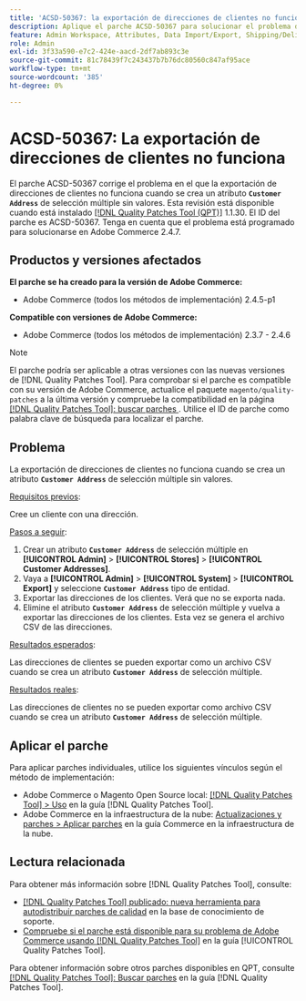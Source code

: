 ```yaml
---
title: 'ACSD-50367: la exportación de direcciones de clientes no funciona con atributos de selección múltiple'
description: Aplique el parche ACSD-50367 para solucionar el problema de Adobe Commerce en el que la exportación de direcciones de clientes no funciona cuando se crea un atributo **`Customer Address`** de selección múltiple sin valores.
feature: Admin Workspace, Attributes, Data Import/Export, Shipping/Delivery
role: Admin
exl-id: 3f33a590-e7c2-424e-aacd-2df7ab893c3e
source-git-commit: 81c78439f7c243437b7b76dc80560c847af95ace
workflow-type: tm+mt
source-wordcount: '385'
ht-degree: 0%

---
```


# ACSD-50367: La exportación de direcciones de clientes no funciona

El parche ACSD-50367 corrige el problema en el que la exportación de direcciones de clientes no funciona cuando se crea un atributo **`Customer Address`** de selección múltiple sin valores. Esta revisión está disponible cuando está instalado [[!DNL Quality Patches Tool (QPT)]](https://experienceleague.adobe.com/en/docs/commerce-knowledge-base/kb/announcements/commerce-announcements/magento-quality-patches-released-new-tool-to-self-serve-quality-patches) 1.1.30. El ID del parche es ACSD-50367. Tenga en cuenta que el problema está programado para solucionarse en Adobe Commerce 2.4.7.

## Productos y versiones afectados

**El parche se ha creado para la versión de Adobe Commerce:**

* Adobe Commerce (todos los métodos de implementación) 2.4.5-p1

**Compatible con versiones de Adobe Commerce:**

* Adobe Commerce (todos los métodos de implementación) 2.3.7 - 2.4.6

>[!NOTE]
>
>El parche podría ser aplicable a otras versiones con las nuevas versiones de [!DNL Quality Patches Tool]. Para comprobar si el parche es compatible con su versión de Adobe Commerce, actualice el paquete `magento/quality-patches` a la última versión y compruebe la compatibilidad en la página [[!DNL Quality Patches Tool]: buscar parches ](https://experienceleague.adobe.com/tools/commerce-quality-patches/index.html). Utilice el ID de parche como palabra clave de búsqueda para localizar el parche.

## Problema

La exportación de direcciones de clientes no funciona cuando se crea un atributo **`Customer Address`** de selección múltiple sin valores.

<u>Requisitos previos</u>:

Cree un cliente con una dirección.

<u>Pasos a seguir</u>:

1. Crear un atributo **`Customer Address`** de selección múltiple en **[!UICONTROL Admin]** > **[!UICONTROL Stores]** > **[!UICONTROL Customer Addresses]**.
1. Vaya a **[!UICONTROL Admin]** > **[!UICONTROL System]** > **[!UICONTROL Export]** y seleccione **`Customer Address`** tipo de entidad.
1. Exportar las direcciones de los clientes. Verá que no se exporta nada.
1. Elimine el atributo **`Customer Address`** de selección múltiple y vuelva a exportar las direcciones de los clientes. Esta vez se genera el archivo CSV de las direcciones.

<u>Resultados esperados</u>:

Las direcciones de clientes se pueden exportar como un archivo CSV cuando se crea un atributo **`Customer Address`** de selección múltiple.

<u>Resultados reales</u>:

Las direcciones de clientes no se pueden exportar como archivo CSV cuando se crea un atributo **`Customer Address`** de selección múltiple.

## Aplicar el parche

Para aplicar parches individuales, utilice los siguientes vínculos según el método de implementación:

* Adobe Commerce o Magento Open Source local: [[!DNL Quality Patches Tool] > Uso](/help/tools/quality-patches-tool/usage.md) en la guía [!DNL Quality Patches Tool].
* Adobe Commerce en la infraestructura de la nube: [Actualizaciones y parches > Aplicar parches](https://experienceleague.adobe.com/docs/commerce-cloud-service/user-guide/develop/upgrade/apply-patches.html) en la guía Commerce en la infraestructura de la nube.

## Lectura relacionada

Para obtener más información sobre [!DNL Quality Patches Tool], consulte:

* [[!DNL Quality Patches Tool] publicado: nueva herramienta para autodistribuir parches de calidad](https://experienceleague.adobe.com/en/docs/commerce-knowledge-base/kb/announcements/commerce-announcements/magento-quality-patches-released-new-tool-to-self-serve-quality-patches) en la base de conocimiento de soporte.
* [Compruebe si el parche está disponible para su problema de Adobe Commerce usando [!DNL Quality Patches Tool]](/help/tools/quality-patches-tool/patches-available-in-qpt/check-patch-for-magento-issue-with-magento-quality-patches.md) en la guía [!UICONTROL Quality Patches Tool].


Para obtener información sobre otros parches disponibles en QPT, consulte [[!DNL Quality Patches Tool]: Buscar parches](https://experienceleague.adobe.com/tools/commerce-quality-patches/index.html) en la guía [!DNL Quality Patches Tool].
